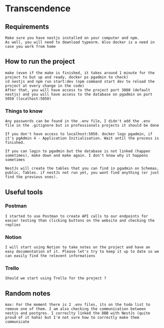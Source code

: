 # Transcendence

## Requirements
	Make sure you have nestjs installed on your computer and npm.
	As well, you will need to download typeorm. Also docker is a need in case you work from home

## How to run the project
	make (even if the make is finished, it takes around 1 minute for the project to but up and ready, docker ps pgadmin to check)
	cd nestjs and npm run start:dev (npm command start dev to reload the project at every change in the code)
	After that, you will have access to the project port 3000 (default nestjs) and you will have access to the database on pgadmin on port 5050 (localhost:5050)
	
### Things to know
	Any passwords can be found in the .env file, I didn't add the .env file in the .gitignore but in professionals projects it should be done

	If you don't have access to localhost:5050. docker logs pgadmin, if it's pgAdmin 4 - Application Initialisation. Wait until the process is finished. 

	If you can login to pgadmin but the database is not linked (happen sometimes), make down and make again. I don't know why it happens sometimes

	NestJs will create the tables that you can find in pgadmin on Schemas, public, Tables. if nestJs not run yet, you wont find anything (or just find the previous ones).



## Useful tools
### Postman
	I started to use Postman to create API calls to our endpoints for easier testing than clicking buttons on the website and checking the replies
### Notion
	I will start using Notion to take notes on the project and have an easy documentation of it. Please let's try to keep it up to date so we can easily find the relevent informations
### Trello
	Should we start using Trello for the project ?

## Random notes
	max: For the moment there is 2 .env files, its on the todo list to remove one of them. I am also checking the communication between nestjs and postgres. I correclty linked the DBB with NestJs (quite proud of it haha) but I'm not sure how to correctly make them communicate
	


